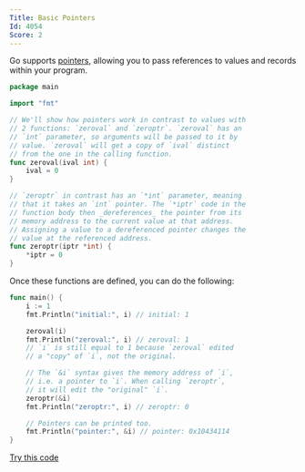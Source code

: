 ```yaml
---
Title: Basic Pointers
Id: 4054
Score: 2
---
```

Go supports [pointers](http://en.wikipedia.org/wiki/Pointer_(computer_programming)), allowing you to pass references to values and records within your program.

```go
package main

import "fmt"

// We'll show how pointers work in contrast to values with
// 2 functions: `zeroval` and `zeroptr`. `zeroval` has an
// `int` parameter, so arguments will be passed to it by
// value. `zeroval` will get a copy of `ival` distinct
// from the one in the calling function.
func zeroval(ival int) {
    ival = 0
}

// `zeroptr` in contrast has an `*int` parameter, meaning
// that it takes an `int` pointer. The `*iptr` code in the
// function body then _dereferences_ the pointer from its
// memory address to the current value at that address.
// Assigning a value to a dereferenced pointer changes the
// value at the referenced address.
func zeroptr(iptr *int) {
    *iptr = 0
}
```

Once these functions are defined, you can do the following:

```go
func main() {
    i := 1
    fmt.Println("initial:", i) // initial: 1

    zeroval(i)
    fmt.Println("zeroval:", i) // zeroval: 1
    // `i` is still equal to 1 because `zeroval` edited
    // a "copy" of `i`, not the original.

    // The `&i` syntax gives the memory address of `i`,
    // i.e. a pointer to `i`. When calling `zeroptr`,
    // it will edit the "original" `i`.
    zeroptr(&i)
    fmt.Println("zeroptr:", i) // zeroptr: 0

    // Pointers can be printed too.
    fmt.Println("pointer:", &i) // pointer: 0x10434114
}
```

[Try this code](https://play.golang.org/p/KdE4TBbUL2)